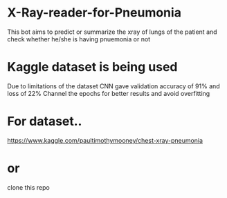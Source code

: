 # X-Ray-reader-for-Pneumonia
This bot aims to predict or summarize the xray of lungs of the patient and check whether he/she is having pnuemonia or not
# Kaggle dataset is being used
Due to limitations of the dataset CNN gave validation accuracy of 91% and loss of 22%
Channel the epochs for better results and avoid overfitting
# For dataset..
https://www.kaggle.com/paultimothymooney/chest-xray-pneumonia
# or
clone this repo
